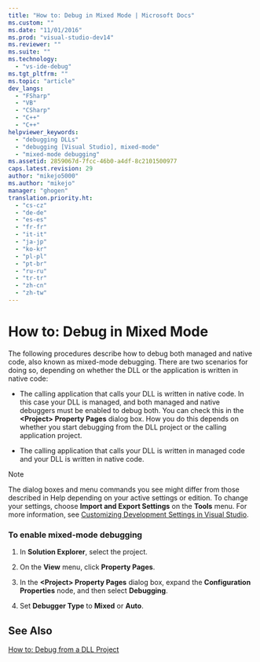 ```yaml
---
title: "How to: Debug in Mixed Mode | Microsoft Docs"
ms.custom: ""
ms.date: "11/01/2016"
ms.prod: "visual-studio-dev14"
ms.reviewer: ""
ms.suite: ""
ms.technology: 
  - "vs-ide-debug"
ms.tgt_pltfrm: ""
ms.topic: "article"
dev_langs: 
  - "FSharp"
  - "VB"
  - "CSharp"
  - "C++"
  - "C++"
helpviewer_keywords: 
  - "debugging DLLs"
  - "debugging [Visual Studio], mixed-mode"
  - "mixed-mode debugging"
ms.assetid: 2859067d-7fcc-46b0-a4df-8c2101500977
caps.latest.revision: 29
author: "mikejo5000"
ms.author: "mikejo"
manager: "ghogen"
translation.priority.ht: 
  - "cs-cz"
  - "de-de"
  - "es-es"
  - "fr-fr"
  - "it-it"
  - "ja-jp"
  - "ko-kr"
  - "pl-pl"
  - "pt-br"
  - "ru-ru"
  - "tr-tr"
  - "zh-cn"
  - "zh-tw"
---
```

# How to: Debug in Mixed Mode
The following procedures describe how to debug both managed and native code, also known as mixed-mode debugging. There are two scenarios for doing so, depending on whether the DLL or the application is written in native code:  
  
-   The calling application that calls your DLL is written in native code. In this case your DLL is managed, and both managed and native debuggers must be enabled to debug both. You can check this in the **\<Project> Property Pages** dialog box. How you do this depends on whether you start debugging from the DLL project or the calling application project.  
  
-   The calling application that calls your DLL is written in managed code and your DLL is written in native code.  
  
> [!NOTE]
>  The dialog boxes and menu commands you see might differ from those described in Help depending on your active settings or edition. To change your settings, choose **Import and Export Settings** on the **Tools** menu. For more information, see [Customizing Development Settings in Visual Studio](http://msdn.microsoft.com/en-us/22c4debb-4e31-47a8-8f19-16f328d7dcd3).  
  
### To enable mixed-mode debugging  
  
1.  In **Solution Explorer**, select the project.  
  
2.  On the **View** menu, click **Property Pages**.  
  
3.  In the **\<Project> Property Pages** dialog box, expand the **Configuration Properties** node, and then select **Debugging**.  
  
4.  Set **Debugger Type** to **Mixed** or **Auto**.  
  
## See Also  
 [How to: Debug from a DLL Project](../debugger/how-to-debug-from-a-dll-project.md)